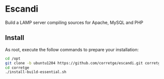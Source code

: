 Escandi
=======

Build a LAMP server compiling sources for Apache, MySQL and PHP

Install
-------
As root, execute the follow commands to prepare your installation:
```bash
cd /opt
git clone -b ubuntu1204 https://github.com/corretge/escandi.git corretge
cd corretge
./install-build-essential.sh
```

